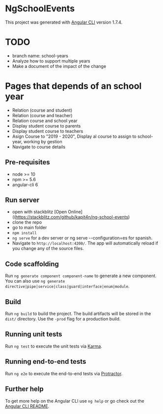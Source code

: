# NgSchoolEvents

This project was generated with [Angular CLI](https://github.com/angular/angular-cli) version 1.7.4.

# TODO
* branch name: school-years
* Analyze how to support multiple years
* Make a document of the impact of the change

# Pages that depends of an school year
* Relation (course and student)
* Relation (course and teacher)
* Relation course and school year
* Display student course to parents
* Display student course to teachers
* Asign Course to "2019 - 2020", Display al course to assign to school-year, working by gestion
* Navigate to course details 


## Pre-requisites
* node >= 10
* npm >= 5.6
* angular-cli 6

## Run server
* open with stackblitz [Open Online]((https://stackblitz.com/github/kapit4n/ng-school-events)
* clone the repo
* go to main folder
* `npm install`
* `ng serve` for a dev server or ng serve --configuration=es for spanish.
* Navigate to `http://localhost:4200/`. The app will automatically reload if you change any of the source files.

## Code scaffolding

Run `ng generate component component-name` to generate a new component. You can also use `ng generate directive|pipe|service|class|guard|interface|enum|module`.

## Build

Run `ng build` to build the project. The build artifacts will be stored in the `dist/` directory. Use the `-prod` flag for a production build.

## Running unit tests

Run `ng test` to execute the unit tests via [Karma](https://karma-runner.github.io).

## Running end-to-end tests

Run `ng e2e` to execute the end-to-end tests via [Protractor](http://www.protractortest.org/).

## Further help

To get more help on the Angular CLI use `ng help` or go check out the [Angular CLI README](https://github.com/angular/angular-cli/blob/master/README.md).
